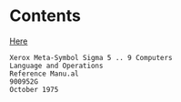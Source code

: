 

# Contents


[Here](https://github.com/JacobJohnson089/The-Computer-Science-Library/blob/main/Low-Level/900952G_metaSymbolLangRef_Oct75.pdf)
```
Xerox Meta-Symbol Sigma 5 .. 9 Computers 
Language and Operations 
Reference Manu.al 
900952G 
October 1975 
```

